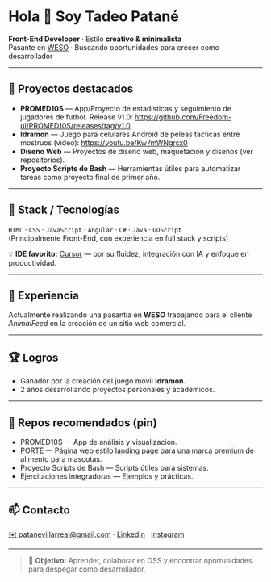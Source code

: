 # Hola 👋 Soy Tadeo Patané

**Front-End Developer** · Estilo **creativo & minimalista**  
Pasante en [WESO](https://www.linkedin.com/company/weso-studio/) · Buscando oportunidades para crecer como desarrollador

---

## 🚀 Proyectos destacados
- **PROMED10S** — App/Proyecto de estadísticas y seguimiento de jugadores de futbol. Release v1.0: https://github.com/Freedom-ui/PROMED10S/releases/tag/v1.0  
- **Idramon** — Juego para celulares Android de peleas tacticas entre mostruos (video): https://youtu.be/Kw7mWNgrcx0  
- **Diseño Web** — Proyectos de diseño web, maquetación y diseños (ver repositorios).  
- **Proyecto Scripts de Bash** — Herramientas útiles para automatizar tareas como proyecto final de primer año.

---

## 🧰 Stack / Tecnologías
`HTML` · `CSS` · `JavaScript` · `Angular` · `C#` · `Java` · `GDScript`  
(Principalmente Front-End, con experiencia en full stack y scripts)

💡 **IDE favorito:** [Cursor](https://cursor.sh/) — por su fluidez, integración con IA y enfoque en productividad.

---

## 💼 Experiencia
Actualmente realizando una pasantía en **WESO** trabajando para el cliente *AnimalFeed* en la creación de un sitio web comercial.

---

## 🏆 Logros
- Ganador por la creación del juego móvil **Idramon**.  
- 2 años desarrollando proyectos personales y académicos.

---

## 📂 Repos recomendados (pin)
- PROMED10S — App de análisis y visualización.  
- PORTE — Página web estilo landing page para una marca premium de alimento para mascotas.  
- Proyecto Scripts de Bash — Scripts útiles para sistemas.  
- Ejercitaciones integradoras — Ejemplos y prácticas.

---

## 📫 Contacto
[✉️ patanevillarreal@gmail.com](mailto:patanevillarreal@gmail.com) · [LinkedIn](https://www.linkedin.com/in/tadeo-patane-606309359/) · [Instagram](https://www.instagram.com/tadeo.patane/)

---

> 🎯 **Objetivo:** Aprender, colaborar en OSS y encontrar oportunidades para despegar como desarrollador.
